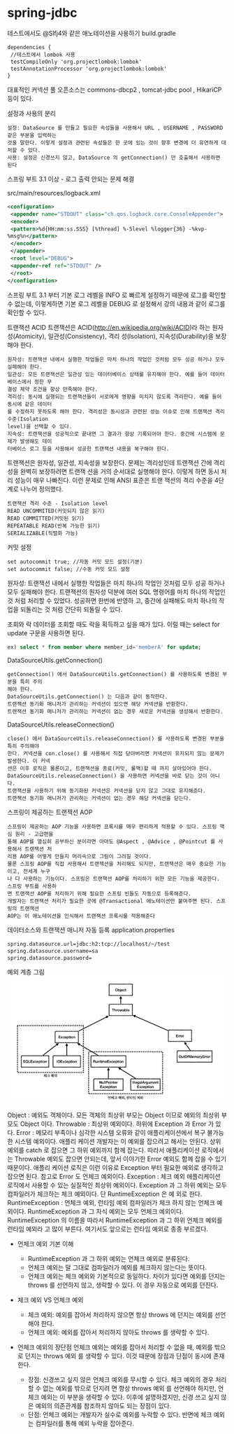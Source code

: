 ﻿# spring-jdbc
테스트에서도 @Slfj4와 같은 애노테이션을 사용하기
build.gradle
```
dependencies {
 //테스트에서 lombok 사용
 testCompileOnly 'org.projectlombok:lombok'
 testAnnotationProcessor 'org.projectlombok:lombok'
}
```

대표적인 커넥션 풀 오픈소스는 commons-dbcp2 , tomcat-jdbc pool , HikariCP 등이 있다.

설정과 사용의 분리
```
설정: DataSource 를 만들고 필요한 속성들을 사용해서 URL , USERNAME , PASSWORD 같은 부분을 입력하는
것을 말한다. 이렇게 설정과 관련된 속성들은 한 곳에 있는 것이 향후 변경에 더 유연하게 대처할 수 있다.
사용: 설정은 신경쓰지 않고, DataSource 의 getConnection() 만 호출해서 사용하면 된다
```

스프링 부트 3.1 이상 - 로그 출력 안되는 문제 해결

src/main/resources/logback.xml
```xml
<configuration>
 <appender name="STDOUT" class="ch.qos.logback.core.ConsoleAppender">
 <encoder>
 <pattern>%d{HH:mm:ss.SSS} [%thread] %-5level %logger{36} -%kvp- 
%msg%n</pattern>
 </encoder>
 </appender>
 <root level="DEBUG">
 <appender-ref ref="STDOUT" />
 </root>
</configuration>
```
스프링 부트 3.1 부터 기본 로그 레벨을 INFO 로 빠르게 설정하기 때문에 로그를 확인할 수 없는데, 이렇게하면 기본
로그 레벨을 DEBUG 로 설정해서 강의 내용과 같이 로그를 확인할 수 있다.

트랜잭션 ACID
트랜잭션은 ACID(http://en.wikipedia.org/wiki/ACID)라 하는 원자성(Atomicity), 일관성(Consistency), 격리
성(Isolation), 지속성(Durability)을 보장해야 한다.
```
원자성: 트랜잭션 내에서 실행한 작업들은 마치 하나의 작업인 것처럼 모두 성공 하거나 모두 실패해야 한다.
일관성: 모든 트랜잭션은 일관성 있는 데이터베이스 상태를 유지해야 한다. 예를 들어 데이터베이스에서 정한 무
결성 제약 조건을 항상 만족해야 한다.
격리성: 동시에 실행되는 트랜잭션들이 서로에게 영향을 미치지 않도록 격리한다. 예를 들어 동시에 같은 데이터
를 수정하지 못하도록 해야 한다. 격리성은 동시성과 관련된 성능 이슈로 인해 트랜잭션 격리 수준(Isolation
level)을 선택할 수 있다.
지속성: 트랜잭션을 성공적으로 끝내면 그 결과가 항상 기록되어야 한다. 중간에 시스템에 문제가 발생해도 데이
터베이스 로그 등을 사용해서 성공한 트랜잭션 내용을 복구해야 한다.
```

트랜잭션은 원자성, 일관성, 지속성을 보장한다. 문제는 격리성인데 트랜잭션 간에 격리성을 완벽히 보장하려면 트랜잭
션을 거의 순서대로 실행해야 한다. 이렇게 하면 동시 처리 성능이 매우 나빠진다. 이런 문제로 인해 ANSI 표준은 트랜
잭션의 격리 수준을 4단계로 나누어 정의했다.
```
트랜잭션 격리 수준 - Isolation level
READ UNCOMMITED(커밋되지 않은 읽기)
READ COMMITTED(커밋된 읽기)
REPEATABLE READ(반복 가능한 읽기)
SERIALIZABLE(직렬화 가능) 
```

커밋 설정
```
set autocommit true; //자동 커밋 모드 설정(기본)
set autocommit false; //수동 커밋 모드 설정
```

원자성: 트랜잭션 내에서 실행한 작업들은 마치 하나의 작업인 것처럼 모두 성공 하거나 모두 실패해야 한다.
트랜잭션의 원자성 덕분에 여러 SQL 명령어를 마치 하나의 작업인 것 처럼 처리할 수 있었다. 성공하면 한번에 반영하
고, 중간에 실패해도 마치 하나의 작업을 되돌리는 것 처럼 간단히 되돌릴 수 있다.

조회와 락
데이터를 조회할 때도 락을 획득하고 싶을 때가 있다. 이럴 때는 select for update 구문을 사용하면 된다.
```sql
ex) select * from member where member_id='memberA' for update;
```

DataSourceUtils.getConnection()
```
getConnection() 에서 DataSourceUtils.getConnection() 를 사용하도록 변경된 부분을 특히 주의
해야 한다.
DataSourceUtils.getConnection() 는 다음과 같이 동작한다.
트랜잭션 동기화 매니저가 관리하는 커넥션이 있으면 해당 커넥션을 반환한다.
트랜잭션 동기화 매니저가 관리하는 커넥션이 없는 경우 새로운 커넥션을 생성해서 반환한다.
```

DataSourceUtils.releaseConnection()
```
close() 에서 DataSourceUtils.releaseConnection() 를 사용하도록 변경된 부분을 특히 주의해야
한다. 커넥션을 con.close() 를 사용해서 직접 닫아버리면 커넥션이 유지되지 않는 문제가 발생한다. 이 커넥
션은 이후 로직은 물론이고, 트랜잭션을 종료(커밋, 롤백)할 때 까지 살아있어야 한다.
DataSourceUtils.releaseConnection() 을 사용하면 커넥션을 바로 닫는 것이 아니다.
트랜잭션을 사용하기 위해 동기화된 커넥션은 커넥션을 닫지 않고 그대로 유지해준다.
트랜잭션 동기화 매니저가 관리하는 커넥션이 없는 경우 해당 커넥션을 닫는다.
```

스프링이 제공하는 트랜잭션 AOP
```
스프링이 제공하는 AOP 기능을 사용하면 프록시를 매우 편리하게 적용할 수 있다. 스프링 핵심 원리 - 고급편을
통해 AOP를 열심히 공부하신 분이라면 아마도 @Aspect , @Advice , @Pointcut 를 사용해서 트랜잭션 처
리용 AOP를 어떻게 만들지 머리속으로 그림이 그려질 것이다.
물론 스프링 AOP를 직접 사용해서 트랜잭션을 처리해도 되지만, 트랜잭션은 매우 중요한 기능이고, 전세계 누구
나 다 사용하는 기능이다. 스프링은 트랜잭션 AOP를 처리하기 위한 모든 기능을 제공한다. 스프링 부트를 사용하
면 트랜잭션 AOP를 처리하기 위해 필요한 스프링 빈들도 자동으로 등록해준다.
개발자는 트랜잭션 처리가 필요한 곳에 @Transactional 애노테이션만 붙여주면 된다. 스프링의 트랜잭션
AOP는 이 애노테이션을 인식해서 트랜잭션 프록시를 적용해준다
```

데이터소스와 트랜잭션 매니저 자동 등록
application.properties
```properties
spring.datasource.url=jdbc:h2:tcp://localhost/~/test
spring.datasource.username=sa
spring.datasource.password=
```

예외 계층 그림
![캡처](./src/main/resources/img/예외%20계층%20그림.jpeg)

Object : 예외도 객체이다. 모든 객체의 최상위 부모는 Object 이므로 예외의 최상위 부모도 Object 이다.
Throwable : 최상위 예외이다. 하위에 Exception 과 Error 가 있다.
Error : 메모리 부족이나 심각한 시스템 오류와 같이 애플리케이션에서 복구 불가능한 시스템 예외이다. 애플리
케이션 개발자는 이 예외를 잡으려고 해서는 안된다.
상위 예외를 catch 로 잡으면 그 하위 예외까지 함께 잡는다. 따라서 애플리케이션 로직에서는
Throwable 예외도 잡으면 안되는데, 앞서 이야기한 Error 예외도 함께 잡을 수 있기 때문이다. 애플리
케이션 로직은 이런 이유로 Exception 부터 필요한 예외로 생각하고 잡으면 된다.
참고로 Error 도 언체크 예외이다.
Exception : 체크 예외
애플리케이션 로직에서 사용할 수 있는 실질적인 최상위 예외이다.
Exception 과 그 하위 예외는 모두 컴파일러가 체크하는 체크 예외이다. 단 RuntimeException 은 예
외로 한다.
RuntimeException : 언체크 예외, 런타임 예외
컴파일러가 체크 하지 않는 언체크 예외이다.
RuntimeException 과 그 자식 예외는 모두 언체크 예외이다.
RuntimeException 의 이름을 따라서 RuntimeException 과 그 하위 언체크 예외를 런타임 예외라
고 많이 부른다. 여기서도 앞으로는 런타임 예외로 종종 부르겠다.


* 언체크 예외 기본 이해
  * RuntimeException 과 그 하위 예외는 언체크 예외로 분류된다.
  * 언체크 예외는 말 그대로 컴파일러가 예외를 체크하지 않는다는 뜻이다.
  * 언체크 예외는 체크 예외와 기본적으로 동일하다. 차이가 있다면 예외를 던지는 throws 를 선언하지 않고, 생략할 수 있다. 이 경우 자동으로 예외를 던진다.

* 체크 예외 VS 언체크 예외
  * 체크 예외: 예외를 잡아서 처리하지 않으면 항상 throws 에 던지는 예외를 선언해야 한다.
  * 언체크 예외: 예외를 잡아서 처리하지 않아도 throws 를 생략할 수 있다.

* 언체크 예외의 장단점 
  언체크 예외는 예외를 잡아서 처리할 수 없을 때, 예외를 밖으로 던지는 throws 예외 를 생략할 수 있다. 이것 때문에 장점과 단점이 동시에 존재한다.
  * 장점: 신경쓰고 싶지 않은 언체크 예외를 무시할 수 있다. 체크 예외의 경우 처리할 수 없는 예외를 밖으로 던지려
  면 항상 throws 예외 를 선언해야 하지만, 언체크 예외는 이 부분을 생략할 수 있다. 이후에 설명하겠지만, 신경
  쓰고 싶지 않은 예외의 의존관계를 참조하지 않아도 되는 장점이 있다.
  * 단점: 언체크 예외는 개발자가 실수로 예외를 누락할 수 있다. 반면에 체크 예외는 컴파일러를 통해 예외 누락을
  잡아준다.
